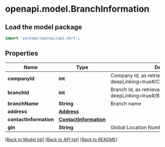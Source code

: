 # openapi.model.BranchInformation

## Load the model package
```dart
import 'package:openapi/api.dart';
```

## Properties
Name | Type | Description | Notes
------------ | ------------- | ------------- | -------------
**companyId** | **int** | Company Id, as retrievable from <a href=\"?deepLinking=true#/Company/Get\">/api/Company</a> | [optional] 
**branchId** | **int** | Branch Id, as retrievable from <a href=\"?deepLinking=true#/Branch/Get\">/api/Branch</a> | [optional] 
**branchName** | **String** | Branch name | [optional] 
**address** | [**Address**](Address.md) |  | [optional] 
**contactInformation** | [**ContactInformation**](ContactInformation.md) |  | [optional] 
**gln** | **String** | Global Location Number for Branch | [optional] 

[[Back to Model list]](../README.md#documentation-for-models) [[Back to API list]](../README.md#documentation-for-api-endpoints) [[Back to README]](../README.md)


